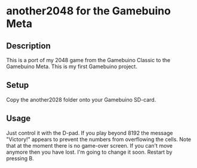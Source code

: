 # another2048 for the Gamebuino Meta
## Description
This is a port of my 2048 game from the Gamebuino Classic to the Gamebuino Meta. This is my first Gamebuino project.
## Setup
Copy the another2028 folder onto your Gamebuino SD-card.
## Usage
Just control it with the D-pad.
If you play beyond 8192 the message "Victory!" appears to prevent the numbers from overflowing the cells.
Note that at the moment there is no game-over screen. If you can't move anymore then you have lost. I'm going to change it soon. Restart by pressing B.
